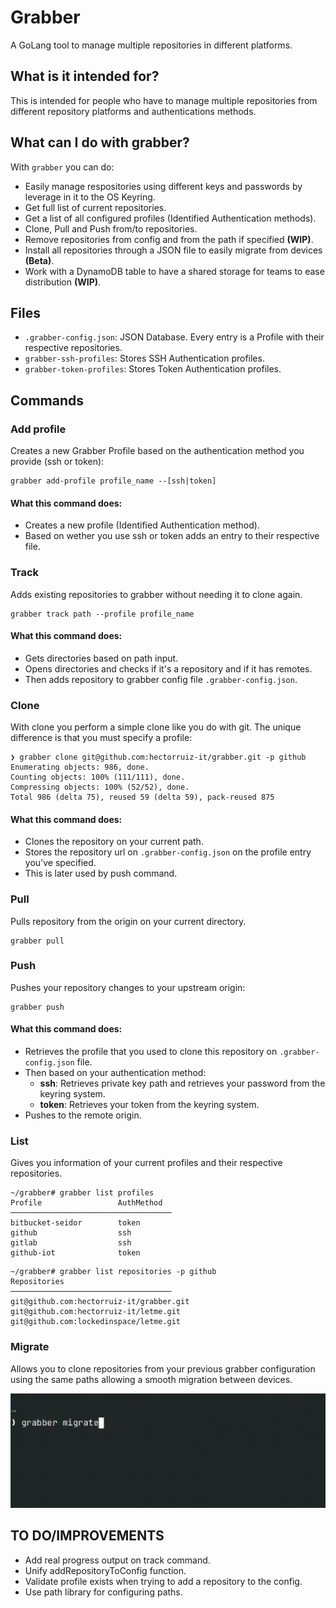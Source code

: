 # Grabber
A GoLang tool to manage multiple repositories in different platforms.

## What is it intended for?
This is intended for people who have to manage multiple repositories from different repository platforms and authentications methods.

## What can I do with grabber?
With `grabber` you can do:
- Easily manage respositories using different keys and passwords by leverage in it to the OS Keyring.
- Get full list of current repositories.
- Get a list of all configured profiles (Identified Authentication methods).
- Clone, Pull and Push from/to repositories.
- Remove repositories from config and from the path if specified **(WIP)**.
- Install all repositories through a JSON file to easily migrate from devices **(Beta)**.
- Work with a DynamoDB table to have a shared storage for teams to ease distribution **(WIP)**.

## Files
- `.grabber-config.json`: JSON Database. Every entry is a Profile with their respective repositories.
- `grabber-ssh-profiles`: Stores SSH Authentication profiles.
- `grabber-token-profiles`: Stores Token Authentication profiles.


## Commands
### Add profile
Creates a new Grabber Profile based on the authentication method you provide (ssh or token):

```shell
grabber add-profile profile_name --[ssh|token]
```

#### What this command does:
- Creates a new profile (Identified Authentication method).
- Based on wether you use ssh or token adds an entry to their respective file.

### Track
Adds existing repositories to grabber without needing it to clone again.

```shell
grabber track path --profile profile_name
```

#### What this command does:
- Gets directories based on path input.
- Opens directories and checks if it's a repository and if it has remotes.
- Then adds repository to grabber config file `.grabber-config.json`.


### Clone

With clone you perform a simple clone like you do with git. The unique difference is that you must specify a profile:

```shell
❯ grabber clone git@github.com:hectorruiz-it/grabber.git -p github
Enumerating objects: 986, done.
Counting objects: 100% (111/111), done.
Compressing objects: 100% (52/52), done.
Total 986 (delta 75), reused 59 (delta 59), pack-reused 875
```

#### What this command does:
- Clones the repository on your current path.
- Stores the repository url on `.grabber-config.json` on the profile entry you've specified.
- This is later used by push command.

### Pull

Pulls repository from the origin on your current directory.

```shell
grabber pull
```

### Push

Pushes your repository changes to your upstream origin:

```shell
grabber push
```

#### What this command does:
- Retrieves the profile that you used to clone this repository on `.grabber-config.json` file.
- Then based on your authentication method:
  - **ssh**: Retrieves private key path and retrieves your password from the keyring system.
  - **token**: Retrieves your token from the keyring system.
- Pushes to the remote origin.

### List

Gives you information of your current profiles and their respective repositories.

```shell
~/grabber# grabber list profiles
Profile                 AuthMethod
────────────────────────────────────
bitbucket-seidor        token
github                  ssh
gitlab                  ssh
github-iot              token
```

```shell
~/grabber# grabber list repositories -p github
Repositories
────────────────────────────────────
git@github.com:hectorruiz-it/grabber.git
git@github.com:hectorruiz-it/letme.git
git@github.com:lockedinspace/letme.git
```

### Migrate

Allows you to clone repositories from your previous grabber configuration using the same paths allowing a smooth migration between devices.

![](docs/migrate.gif)




## TO DO/IMPROVEMENTS

- Add real progress output on track command.
- Unify addRepositoryToConfig function.
- Validate profile exists when trying to add a repository to the config.
- Use path library for configuring paths.
